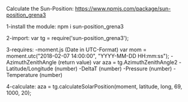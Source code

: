 Calculate the Sun-Position:
https://www.npmjs.com/package/sun-position_grena3

1-install the module: 
    npm i sun-position_grena3

2-import: 
    var tg = require('sun-position_grena3');

3-requires: 
    -moment.js (Date in UTC-Format)
        var mom = moment.utc("2018-02-07 14:00:00", "YYYY-MM-DD HH:mm:ss");
    -AzimuthZenithAngle (return value)
        var aza = tg.AzimuthZenithAngle2
    -Latitude/Longitude (number)
    -DeltaT (number)
    -Pressure (number)
    -Temperature (number)

4-calculate:
    aza = tg.calculateSolarPosition(moment, latitude, long, 69, 1000, 20);